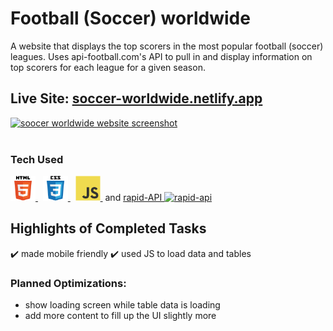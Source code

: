 # Football (Soccer) worldwide
A website that displays the top scorers in the most popular football (soccer) leagues.
Uses api-football.com's API to pull in and display information on top scorers for each league for a given season.

## Live Site: <a href="https://soccer-worldwide.netlify.app/" target="_blank">soccer-worldwide.netlify.app</a>

  <section align="left">
<a href="" target="_blank" rel="noreferrer">
<img src="https://i.ibb.co/59PTK1m/soccer-worldwid1e.png" alt="soocer worldwide website screenshot" width="" height=""/>
</a>
</section>
  <br>

### Tech Used
<a href="https://www.w3.org/html/" target="_blank" rel="noreferrer"> <img src="https://raw.githubusercontent.com/devicons/devicon/master/icons/html5/html5-original-wordmark.svg" alt="html5" width="40" height="40"/> </a>&nbsp; <a href="https://www.w3schools.com/css/" target="_blank" rel="noreferrer"> <img src="https://raw.githubusercontent.com/devicons/devicon/master/icons/css3/css3-original-wordmark.svg" alt="css3" width="40" height="40"/> </a> &nbsp;  <a href="https://developer.mozilla.org/en-US/docs/Web/JavaScript" target="_blank" rel="noreferrer"> <img src="https://raw.githubusercontent.com/devicons/devicon/master/icons/javascript/javascript-original.svg" alt="javascript" width="40" height="40"/> </a> &nbsp;and <a href="https://rapidapi.com/api-sports/api/api-football" target="_blank"> rapid-API <img src="https://i.ibb.co/9hddr8C/apir.png" alt="rapid-api" width="40" height="40"/></a> 

## Highlights of Completed Tasks
✔️ made mobile friendly
✔️ used JS to load data and tables

### Planned Optimizations:
* show loading screen while table data is loading
* add more content to fill up the UI slightly more
